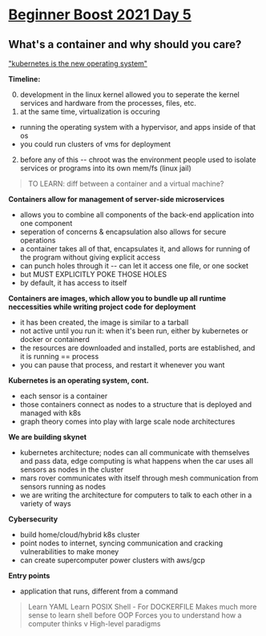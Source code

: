 # [Beginner Boost 2021 Day 5](https://www.youtube.com/watch?v=YcBIUOSOAeg&list=PLrK9UeDMcQLre1yPasCnuKvWvyXKzmKhW&index=6)

## What's a container and why should you care?

["kubernetes is the new operating system"](https://www.infoworld.com/article/3322120/sorry-linux-kubernetes-is-now-the-os-that-matters.html)

**Timeline:**

0. development in the linux kernel allowed you to seperate the kernel services and hardware from the processes, files, etc.
1. at the same time, virtualization is occuring
- running the operating system with a hypervisor, and apps inside of that os
- you could run clusters of vms for deployment
2. before any of this -- chroot was the environment people used to isolate services or programs into its own mem/fs (linux jail)

> TO LEARN: diff between a container and a virtual machine?

**Containers allow for management of server-side microservices**

- allows you to combine all components of the back-end application into one component
- seperation of concerns & encapsulation also allows for secure operations
- a container takes all of that, encapsulates it, and allows for running of the program without giving explicit access
- can punch holes through it -- can let it access one file, or one socket
- but MUST EXPLICITLY POKE THOSE HOLES
- by default, it has access to itself

**Containers are images, which allow you to bundle up all runtime neccessities while writing project code for deployment**

- it has been created, the image is similar to a tarball
- not active until you run it: when it's been run, either by kubernetes or docker or containerd
- the resources are downloaded and installed, ports are established, and it is running == process
- you can pause that process, and restart it whenever you want

**Kubernetes is an operating system, cont.**

- each sensor is a container
- those containers connect as nodes to a structure that is deployed and managed with k8s
- graph theory comes into play with large scale node architectures

**We are building skynet**

- kubernetes architecture; nodes can all communicate with themselves and pass data, edge computing is what happens when the car uses all sensors as nodes in the cluster
- mars rover communicates with itself through mesh communication from sensors running as nodes
- we are writing the architecture for computers to talk to each other in a variety of ways

**Cybersecurity**

- build home/cloud/hybrid k8s cluster
- point nodes to internet, syncing communication and cracking vulnerabilities to make money
- can create supercomputer power clusters with aws/gcp

**Entry points**
- application that runs, different from a command

> Learn YAML
> Learn POSIX Shell - For DOCKERFILE
> Makes much more sense to learn shell before OOP
> Forces you to understand how a computer thinks v High-level paradigms


